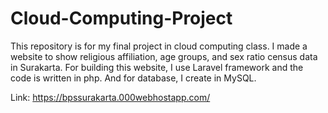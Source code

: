 # Cloud-Computing-Project
This repository is for my final project in cloud computing class. I made a website to show religious affiliation, age groups, and sex ratio census data in Surakarta. For building this website, I use Laravel framework and the code is written in php. And for database, I create in MySQL.

Link: https://bpssurakarta.000webhostapp.com/
